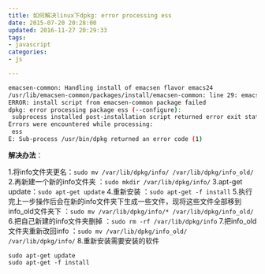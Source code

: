 ```yaml
---
title: 如何解决linux下dpkg: error processing ess
date: 2015-07-20 20:28:00
updated: 2016-11-27 20:29:33
tags: 
- javascript
categories: 
- js

---
```

```bash
emacsen-common: Handling install of emacsen flavor emacs24
/usr/lib/emacsen-common/packages/install/emacsen-common: line 29: emacs24: command not found
ERROR: install script from emacsen-common package failed
dpkg: error processing package ess (--configure):
 subprocess installed post-installation script returned error exit status 1
Errors were encountered while processing:
 ess
E: Sub-process /usr/bin/dpkg returned an error code (1)
```
**解决办法**： 


<!--more-->


1.将info文件夹更名：`sudo mv /var/lib/dpkg/info/ /var/lib/dpkg/info_old/`
2.再新建一个新的info文件夹 ：`sudo mkdir /var/lib/dpkg/info/`
3.apt-get update：`sudo apt-get update` 
4.重新安装 ：`sudo apt-get -f install`
5.执行完上一步操作后会在新的info文件夹下生成一些文件，现将这些文件全部移到info_old文件夹下 ：`sudo mv /var/lib/dpkg/info/* /var/lib/dpkg/info_old/` 
6.把自己新建的info文件夹删掉 ：`sudo rm -rf /var/lib/dpkg/info` 
7.把info_old文件夹重新改回info ：`sudo mv /var/lib/dpkg/info_old/ /var/lib/dpkg/info/` 
8.重新安装需要安装的软件 
```
sudo apt-get update
sudo apt-get -f install
```
